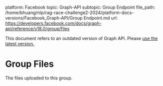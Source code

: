 platform: Facebook
topic: Graph-API
subtopic: Group Endpoint
file_path: /home/bhuang/nlp/rag-race-challenge2-2024/platform-docs-versions/Facebook_Graph-API/Group Endpoint.md
url: https://developers.facebook.com/docs/graph-api/reference/v18.0/group/files

This document refers to an outdated version of Graph API. Please [use the latest version.](https://developers.facebook.com/docs/graph-api/reference/v19.0/group/files)

# Group Files

The files uploaded to this group.